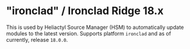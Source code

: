 # "ironclad" / Ironclad Ridge 18.x

This is used by Heliactyl Source Manager (HSM) to automatically update modules to the latest version.
Supports platform `ironclad` and as of currently, release `18.0.0`.
